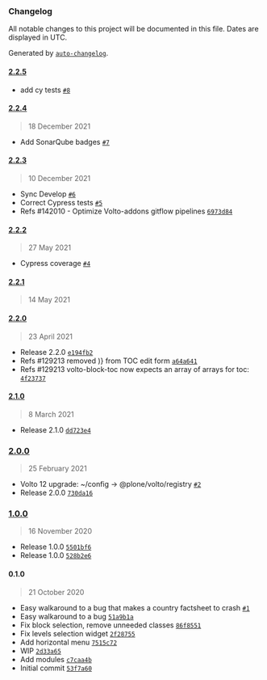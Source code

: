### Changelog

All notable changes to this project will be documented in this file. Dates are displayed in UTC.

Generated by [`auto-changelog`](https://github.com/CookPete/auto-changelog).

#### [2.2.5](https://github.com/eea/volto-block-toc/compare/2.2.4...2.2.5)

- add cy tests [`#8`](https://github.com/eea/volto-block-toc/pull/8)

#### [2.2.4](https://github.com/eea/volto-block-toc/compare/2.2.3...2.2.4)

> 18 December 2021

- Add SonarQube badges [`#7`](https://github.com/eea/volto-block-toc/pull/7)

#### [2.2.3](https://github.com/eea/volto-block-toc/compare/2.2.2...2.2.3)

> 10 December 2021

- Sync Develop [`#6`](https://github.com/eea/volto-block-toc/pull/6)
- Correct Cypress tests [`#5`](https://github.com/eea/volto-block-toc/pull/5)
- Refs #142010 - Optimize Volto-addons gitflow pipelines [`6973d84`](https://github.com/eea/volto-block-toc/commit/6973d84e3fe20548be2cb7903d6cb23e93610c0d)

#### [2.2.2](https://github.com/eea/volto-block-toc/compare/2.2.1...2.2.2)

> 27 May 2021

- Cypress coverage [`#4`](https://github.com/eea/volto-block-toc/pull/4)

#### [2.2.1](https://github.com/eea/volto-block-toc/compare/2.2.0...2.2.1)

> 14 May 2021


#### [2.2.0](https://github.com/eea/volto-block-toc/compare/2.1.0...2.2.0)

> 23 April 2021

- Release 2.2.0 [`e194fb2`](https://github.com/eea/volto-block-toc/commit/e194fb255ce44f53c7b74adc53edfdb30627a2d0)
- Refs #129213 removed )} from TOC edit form [`a64a641`](https://github.com/eea/volto-block-toc/commit/a64a6415ce2d91933298da1c08dad9abebd0460b)
- Refs #129213 volto-block-toc now expects an array of arrays for toc: [`4f23737`](https://github.com/eea/volto-block-toc/commit/4f237374eb7f848b310eec2d3304c6c0fe44f8cd)

#### [2.1.0](https://github.com/eea/volto-block-toc/compare/2.0.0...2.1.0)

> 8 March 2021

- Release 2.1.0 [`dd723e4`](https://github.com/eea/volto-block-toc/commit/dd723e483a7c294adc13b1de4f595ab0973995bf)

### [2.0.0](https://github.com/eea/volto-block-toc/compare/1.0.0...2.0.0)

> 25 February 2021

- Volto 12 upgrade: ~/config -&gt; @plone/volto/registry [`#2`](https://github.com/eea/volto-block-toc/pull/2)
- Release 2.0.0 [`730da16`](https://github.com/eea/volto-block-toc/commit/730da162434612c40af0bd42d0332d73a30b50e5)

### [1.0.0](https://github.com/eea/volto-block-toc/compare/0.1.0...1.0.0)

> 16 November 2020

- Release 1.0.0 [`5501bf6`](https://github.com/eea/volto-block-toc/commit/5501bf6e97cd6dae5af9735bea0ab28dee10dd30)
- Release 1.0.0 [`528b2e6`](https://github.com/eea/volto-block-toc/commit/528b2e69303482bdefd240b3d6d95e1690e43a5d)

#### 0.1.0

> 21 October 2020

- Easy walkaround to a bug that makes a country factsheet to crash [`#1`](https://github.com/eea/volto-block-toc/pull/1)
- Easy walkaround to a bug [`51a9b1a`](https://github.com/eea/volto-block-toc/commit/51a9b1a69f8df138e9d063f143757dc9c3b562d2)
- Fix block selection, remove unneeded classes [`86f8551`](https://github.com/eea/volto-block-toc/commit/86f85517117f02bc76b6349c5e66641f9e6037aa)
- Fix levels selection widget [`2f28755`](https://github.com/eea/volto-block-toc/commit/2f28755bfdb172c5e48d62840b4559c269e04d33)
- Add horizontal menu [`7515c72`](https://github.com/eea/volto-block-toc/commit/7515c72f52b7ccdaee107dbf76ff473240aaf6fe)
- WIP [`2d33a65`](https://github.com/eea/volto-block-toc/commit/2d33a659016213e1c761cea31c3b796975c3bd97)
- Add modules [`c7caa4b`](https://github.com/eea/volto-block-toc/commit/c7caa4bc13449fc843f74d9ee493d5886cd85f51)
- Initial commit [`53f7a60`](https://github.com/eea/volto-block-toc/commit/53f7a608d21ccf289f5b934e72aa28c5fc51703c)
